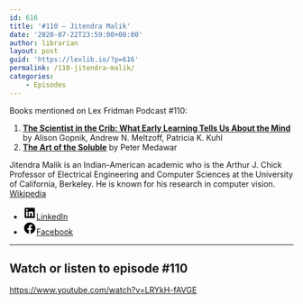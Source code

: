 ```yaml
---
id: 616
title: '#110 – Jitendra Malik'
date: '2020-07-22T23:59:00+00:00'
author: librarian
layout: post
guid: 'https://lexlib.io/?p=616'
permalink: /110-jitendra-malik/
categories:
    - Episodes
---
```


Books mentioned on Lex Fridman Podcast #110:

1. [**The Scientist in the Crib: What Early Learning Tells Us About the Mind**](https://amzn.to/3V4pnB7) by Alison Gopnik, Andrew N. Meltzoff, Patricia K. Kuhl
2. **[The Art of the Soluble](https://amzn.to/3GQXCI6)** by Peter Medawar

Jitendra Malik is an Indian-American academic who is the Arthur J. Chick Professor of Electrical Engineering and Computer Sciences at the University of California, Berkeley. He is known for his research in computer vision. [Wikipedia](https://en.wikipedia.org/wiki/Jitendra_Malik)

- [<svg aria-hidden="true" focusable="false" height="24" version="1.1" viewbox="0 0 24 24" width="24" xmlns="http://www.w3.org/2000/svg"><path d="M19.7,3H4.3C3.582,3,3,3.582,3,4.3v15.4C3,20.418,3.582,21,4.3,21h15.4c0.718,0,1.3-0.582,1.3-1.3V4.3 C21,3.582,20.418,3,19.7,3z M8.339,18.338H5.667v-8.59h2.672V18.338z M7.004,8.574c-0.857,0-1.549-0.694-1.549-1.548 c0-0.855,0.691-1.548,1.549-1.548c0.854,0,1.547,0.694,1.547,1.548C8.551,7.881,7.858,8.574,7.004,8.574z M18.339,18.338h-2.669 v-4.177c0-0.996-0.017-2.278-1.387-2.278c-1.389,0-1.601,1.086-1.601,2.206v4.249h-2.667v-8.59h2.559v1.174h0.037 c0.356-0.675,1.227-1.387,2.526-1.387c2.703,0,3.203,1.779,3.203,4.092V18.338z"></path></svg><span class="wp-block-social-link-label screen-reader-text">LinkedIn</span>](https://www.linkedin.com/in/jitendra-malik-60b55823b/)
- [<svg aria-hidden="true" focusable="false" height="24" version="1.1" viewbox="0 0 24 24" width="24" xmlns="http://www.w3.org/2000/svg"><path d="M12 2C6.5 2 2 6.5 2 12c0 5 3.7 9.1 8.4 9.9v-7H7.9V12h2.5V9.8c0-2.5 1.5-3.9 3.8-3.9 1.1 0 2.2.2 2.2.2v2.5h-1.3c-1.2 0-1.6.8-1.6 1.6V12h2.8l-.4 2.9h-2.3v7C18.3 21.1 22 17 22 12c0-5.5-4.5-10-10-10z"></path></svg><span class="wp-block-social-link-label screen-reader-text">Facebook</span>](https://www.facebook.com/jitendra.malik/)

- - - - - -

## Watch or listen to episode #110

<https://www.youtube.com/watch?v=LRYkH-fAVGE>